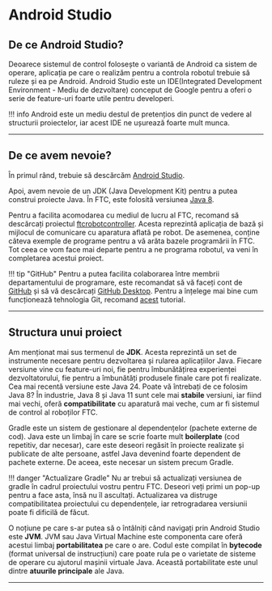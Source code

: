 # **Android Studio**

## **De ce Android Studio?**

Deoarece sistemul de control folosește o variantă de Android ca sistem de operare,
aplicația pe care o realizăm pentru a controla robotul trebuie să ruleze și ea pe
Android. Android Studio este un IDE(Integrated Development Environment - Mediu de
dezvoltare) conceput de Google pentru a oferi o serie de feature-uri foarte utile
pentru developeri.

<!--prettier-ignore-start-->
!!! info
    Android este un mediu destul de pretențios din punct de vedere al structurii
    proiectelor, iar acest IDE ne ușurează foarte mult munca.
<!--prettier-ignore-end-->

<hr>

## **De ce avem nevoie?**

În primul rând, trebuie să descărcăm <a href="https://developer.android.com/studio" target="_blank">Android Studio</a>.

Apoi, avem nevoie de un JDK (Java Development Kit) pentru a putea construi proiecte Java.
În FTC, este folosită versiunea <a href="https://www.oracle.com/ro/java/technologies/javase/javase8-archive-downloads.html" target="_blank">Java 8</a>.

Pentru a facilita acomodarea cu mediul de lucru al FTC, recomand să descărcați proiectul <a href="https://github.com/FIRST-Tech-Challenge/FtcRobotController" target="_blank">ftcrobotcontroller</a>.
Acesta reprezintă aplicația de bază și mijlocul de comunicare cu aparatura aflată pe
robot. De asemenea, conține câteva exemple de programe pentru a vă arăta bazele programării
în FTC. Tot ceea ce vom face mai departe pentru a ne programa robotul, va veni în completarea
acestui proiect.

<!--prettier-ignore-start-->
!!! tip "GitHub"
    Pentru a putea facilita colaborarea între membrii departamentului de programare, este
    recomandat să vă faceți cont de <a href="https://github.com/" target="_blank">GitHub</a> și să vă descărcați <a href="https://desktop.github.com/download/" target="_blank">GitHub Desktop</a>.
    Pentru a înțelege mai bine cum funcționează tehnologia Git, recomand <a href="https://www.youtube.com/watch?v=8Dd7KRpKeaE&ab_channel=CoderCoder" target="_blank">acest</a> tutorial.
<!--prettier-ignore-end-->

<hr>

## **Structura unui proiect**

Am menționat mai sus termenul de **JDK**. Acesta reprezintă un set de instrumente necesare
pentru dezvoltarea și rularea aplicațiilor Java. Fiecare versiune vine cu feature-uri
noi, fie pentru îmbunătățirea experienței dezvoltatorului, fie pentru a îmbunătăți
produsele finale care pot fi realizate. Cea mai recentă versiune este Java 24. Poate
vă întrebați de ce folosim Java 8? În industrie, Java 8 și Java 11 sunt cele mai **stabile**
versiuni, iar fiind mai vechi, oferă **compatibilitate** cu aparatură mai veche, cum ar fi
sistemul de control al roboților FTC.

Gradle este un sistem de gestionare al dependențelor (pachete externe de cod). Java este un
limbaj în care se scrie foarte mult **boilerplate** (cod repetitiv, dar necesar), care este
deseori regăsit în proiecte realizate și publicate de alte persoane, astfel Java devenind
foarte dependent de pachete externe. De aceea, este necesar un sistem precum Gradle.

<!--prettier-ignore-start-->
!!! danger "Actualizare Gradle"
    Nu ar trebui să actualizați versiunea de gradle în cadrul proiectului vostru pentru
    FTC. Deseori veți primi un pop-up pentru a face asta, însă nu îl ascultați. Actualizarea
    va distruge compatibilitatea proiectului cu dependențele, iar retrogradarea versiunii 
    poate fi dificilă de făcut.
<!--prettier-ignore-end-->

O noțiune pe care s-ar putea să o întâlniți când navigați prin Android Studio este **JVM**.
JVM sau Java Virtual Machine este componenta care oferă acestui limbaj **portabilitatea**
pe care o are. Codul este compilat în **bytecode** (format universal de instrucțiuni) care
poate rula pe o varietate de sisteme de operare cu ajutorul mașinii virtuale Java. Această
portabilitate este unul dintre **atuurile principale** ale Java.

<hr>
